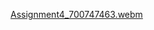 [Assignment4_700747463.webm](https://user-images.githubusercontent.com/122512807/216242608-96f0e7d3-a74b-424b-9fb9-40a7ea0b9a11.webm)
